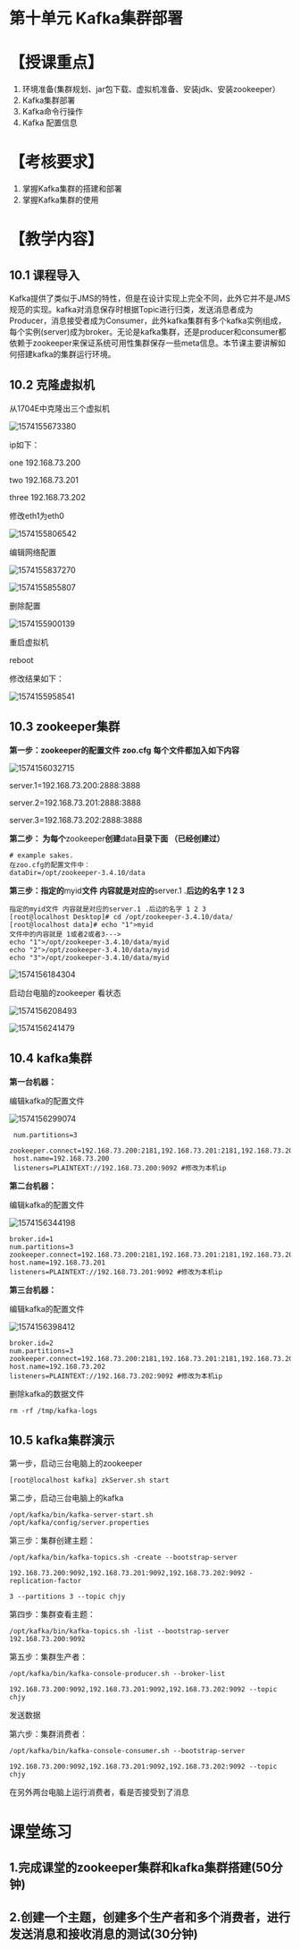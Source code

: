 

# 第十单元 Kafka集群部署

# 【授课重点】

1. 环境准备(集群规划、jar包下载、虚拟机准备、安装jdk、安装zookeeper）
2. Kafka集群部署
3. Kafka命令行操作
4. Kafka 配置信息

# 【考核要求】

1. 掌握Kafka集群的搭建和部署
2. 掌握Kafka集群的使用

# 【教学内容】

## 10.1 课程导入

 Kafka提供了类似于JMS的特性，但是在设计实现上完全不同，此外它并不是JMS规范的实现。kafka对消息保存时根据Topic进行归类，发送消息者成为Producer，消息接受者成为Consumer，此外kafka集群有多个kafka实例组成，每个实例(server)成为broker。无论是kafka集群，还是producer和consumer都依赖于zookeeper来保证系统可用性集群保存一些meta信息。本节课主要讲解如何搭建kafka的集群运行环境。

## 10.2 克隆虚拟机

从1704E中克隆出三个虚拟机

![1574155673380](unit10.assets/1574155673380.png)   

ip如下：

one 192.168.73.200 

two 192.168.73.201 

three 192.168.73.202 



修改eth1为eth0

![1574155806542](unit10.assets/1574155806542.png)  

编辑网络配置

![1574155837270](unit10.assets/1574155837270.png)  

![1574155855807](unit10.assets/1574155855807.png) 



删除配置

![1574155900139](unit10.assets/1574155900139.png)  



重启虚拟机

reboot



修改结果如下：

![1574155958541](unit10.assets/1574155958541.png)  





## 10.3 zookeeper集群

**第一步：**zookeeper**的配置文件** **zoo.cfg** **每个文件都加入如下内容**

![1574156032715](unit10.assets/1574156032715.png)   

server.1=192.168.73.200:2888:3888 

server.2=192.168.73.201:2888:3888 

server.3=192.168.73.202:2888:3888 

**第二步： 为每个**zookeeper**创建**data**目录下面 （已经创建过）**

```shell
# example sakes. 
在zoo.cfg的配置文件中：
dataDir=/opt/zookeeper-3.4.10/data
```

**第三步：指定的**myid**文件 内容就是对应的**server.1 .**后边的名字** **1 2 3**

```shell
指定的myid文件 内容就是对应的server.1 .后边的名字 1 2 3 
[root@localhost Desktop]# cd /opt/zookeeper-3.4.10/data/ 
[root@localhost data]# echo "1">myid 
文件中的内容就是 1或者2或者3---> 
echo "1">/opt/zookeeper-3.4.10/data/myid 
echo "2">/opt/zookeeper-3.4.10/data/myid 
echo "3">/opt/zookeeper-3.4.10/data/myid
```

![1574156184304](unit10.assets/1574156184304.png)   

启动台电脑的zookeeper 看状态

![1574156208493](unit10.assets/1574156208493.png) 

![1574156241479](unit10.assets/1574156241479.png)   





## 10.4 kafka集群

**第一台机器：** 

编辑kafka的配置文件

![1574156299074](unit10.assets/1574156299074.png)  

```shell
 num.partitions=3
 zookeeper.connect=192.168.73.200:2181,192.168.73.201:2181,192.168.73.202:2181
 host.name=192.168.73.200 
 listeners=PLAINTEXT://192.168.73.200:9092 #修改为本机ip
```

**第二台机器：** 

编辑kafka的配置文件 

![1574156344198](unit10.assets/1574156344198.png)  

```shell
broker.id=1
num.partitions=3
zookeeper.connect=192.168.73.200:2181,192.168.73.201:2181,192.168.73.202:2181
host.name=192.168.73.201 
listeners=PLAINTEXT://192.168.73.201:9092 #修改为本机ip
```

 **第三台机器：** 

编辑kafka的配置文件

![1574156398412](unit10.assets/1574156398412.png)  

```shell
broker.id=2
num.partitions=3
zookeeper.connect=192.168.73.200:2181,192.168.73.201:2181,192.168.73.202:2181
host.name=192.168.73.202 
listeners=PLAINTEXT://192.168.73.202:9092 #修改为本机ip
```



删除kafka的数据文件

```shell
rm -rf /tmp/kafka-logs
```



## 10.5 kafka集群演示

第一步，启动三台电脑上的zookeeper 

```shell
[root@localhost kafka] zkServer.sh start  
```

第二步，启动三台电脑上的kafka 

```shell
/opt/kafka/bin/kafka-server-start.sh /opt/kafka/config/server.properties
```

第三步：集群创建主题：

```shell
/opt/kafka/bin/kafka-topics.sh -create --bootstrap-server 

192.168.73.200:9092,192.168.73.201:9092,192.168.73.202:9092 -replication-factor 

3 --partitions 3 --topic chjy 
```

第四步：集群查看主题：

```shell
/opt/kafka/bin/kafka-topics.sh -list --bootstrap-server 192.168.73.200:9092 
```

第五步：集群生产者：

```shell
/opt/kafka/bin/kafka-console-producer.sh --broker-list 

192.168.73.200:9092,192.168.73.201:9092,192.168.73.202:9092 --topic chjy 
```

发送数据 

第六步：集群消费者： 

```shell
/opt/kafka/bin/kafka-console-consumer.sh --bootstrap-server 

192.168.73.200:9092,192.168.73.201:9092,192.168.73.202:9092 --topic chjy 
```

在另外两台电脑上运行消费者，看是否接受到了消息



# 课堂练习

## 1.完成课堂的zookeeper集群和kafka集群搭建(50分钟)

## 2.创建一个主题，创建多个生产者和多个消费者，进行发送消息和接收消息的测试(30分钟)

